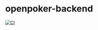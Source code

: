 # openpoker-backend

[![CI](https://github.com/openpoker-dev/openpoker-backend/actions/workflows/ci.yml/badge.svg)](https://github.com/openpoker-dev/openpoker-backend/actions/workflows/ci.yml)
